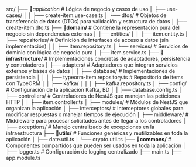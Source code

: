 src/
├── 📁*application*  # Lógica de negocio y casos de uso
│   ├── use-cases/
│   │   ├── create-item.use-case.ts
│   └── dtos/  # Objetos de transferencia de datos (DTOs) para validación y estructura de datos
│       ├── create-item.dto.ts
├── 📁**domain/**  # Contiene la representación pura del negocio sin dependencias externas
│   ├── entities/ 
│   │   ├── item.entity.ts
│   ├── repositories/  # Definición de interfaces de acceso a datos (sin implementación)
│   │   ├── item.repository.ts 
│   └── services/  # Servicios de dominio con lógica de negocio pura
│       ├── item.service.ts
├── 📁**infrastructure/**  # Implementaciones concretas de adaptadores, persistencia y controladores
│   ├── adapters/  # Adaptadores que integran servicios externos y bases de datos
│   │   ├── database/  # Implementaciones de persistencia
│   │   │   ├── typeorm-item.repository.ts  # Repositorio de items con TypeORM
│   │   ├── kafka/ 
│   │   │   ├── kafka.repository.ts 
│   ├── config/  # Configuración de la aplicación Kafka, BD
│   │   ├── database.config.ts
│   ├── controllers/  # Controladores de NestJS que manejan las peticiones HTTP
│   │   ├── item.controller.ts
│   ├── modules/  # Módulos de NestJS que organizan la aplicación
│   ├── interceptors/  # Interceptores globales para modificar respuestas o manejar tiempos de ejecución
│   ├── middleware/  # Middleware para procesar solicitudes antes de llegar a los controladores
│   ├── exceptions/  # Manejo centralizado de excepciones en la infraestructura
├── 📁**utils/**  # Funciones genéricas y reutilizables en toda la aplicación
│   ├── date.util.ts
│   └── crypto.util.ts
├── 📁**commons/**  # Componentes compartidos que pueden ser usados en toda la aplicación
│   ├── logger.ts  # Configuración de logging centralizado
├── main.ts 
├── app.module.ts
